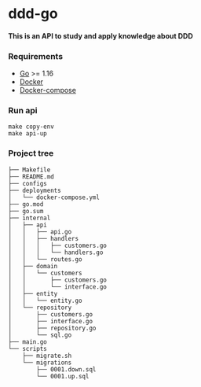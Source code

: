 # ddd-go

#### This is an API to study and apply knowledge about DDD

### Requirements
* [Go](https://golang.org/doc/install) >= 1.16
* [Docker](https://docs.docker.com/get-docker/)
* [Docker-compose](https://docs.docker.com/compose/)

### Run api
```
make copy-env
make api-up
```

### Project tree
````
├── Makefile
├── README.md
├── configs
├── deployments
│   └── docker-compose.yml
├── go.mod
├── go.sum
├── internal
│   ├── api
│   │   ├── api.go
│   │   ├── handlers
│   │   │   ├── customers.go
│   │   │   └── handlers.go
│   │   └── routes.go
│   ├── domain
│   │   └── customers
│   │       ├── customers.go
│   │       └── interface.go
│   ├── entity
│   │   └── entity.go
│   └── repository
│       ├── customers.go
│       ├── interface.go
│       ├── repository.go
│       └── sql.go
├── main.go
└── scripts
    ├── migrate.sh
    └── migrations
        ├── 0001.down.sql
        └── 0001.up.sql
